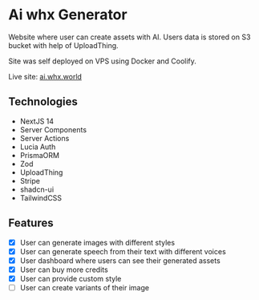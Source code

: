 # Ai whx Generator
Website where user can create assets with AI. Users data is stored on S3 bucket with help of UploadThing.

Site was self deployed on VPS using Docker and Coolify.

Live site: [ai.whx.world](https://ai.whx.world/)

## Technologies
 - NextJS 14
 - Server Components
 - Server Actions
 - Lucia Auth
 - PrismaORM
 - Zod
 - UploadThing
 - Stripe 
 - shadcn-ui 
 - TailwindCSS

## Features
 - [X]  User can generate images with different styles
 - [X]  User can generate speech from their text with different voices
 - [X]  User dashboard where users can see their generated assets
 - [X]  User can buy more credits
 - [X]  User can provide custom style
 - [ ]  User can create variants of their image